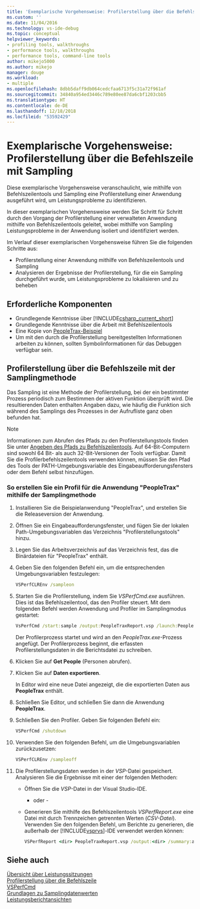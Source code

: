 ```yaml
---
title: 'Exemplarische Vorgehensweise: Profilerstellung über die Befehlszeile mit Sampling | Microsoft-Dokumentation'
ms.custom: ''
ms.date: 11/04/2016
ms.technology: vs-ide-debug
ms.topic: conceptual
helpviewer_keywords:
- profiling tools, walkthroughs
- performance tools, walkthroughs
- performance tools, command-line tools
author: mikejo5000
ms.author: mikejo
manager: douge
ms.workload:
- multiple
ms.openlocfilehash: 8dbb5daff9db064cedcfaa6713f5c31a72f961af
ms.sourcegitcommit: 34840a954ed3446c789e80ee87da6cbf1203cbb5
ms.translationtype: HT
ms.contentlocale: de-DE
ms.lasthandoff: 12/18/2018
ms.locfileid: "53592429"
---
```

# <a name="walkthrough-command-line-profiling-using-sampling"></a>Exemplarische Vorgehensweise: Profilerstellung über die Befehlszeile mit Sampling

Diese exemplarische Vorgehensweise veranschaulicht, wie mithilfe von Befehlszeilentools und Sampling eine Profilerstellung einer Anwendung ausgeführt wird, um Leistungsprobleme zu identifizieren.

In dieser exemplarischen Vorgehensweise werden Sie Schritt für Schritt durch den Vorgang der Profilerstellung einer verwalteten Anwendung mithilfe von Befehlszeilentools geleitet, wobei mithilfe von Sampling Leistungsprobleme in der Anwendung isoliert und identifiziert werden.

Im Verlauf dieser exemplarischen Vorgehensweise führen Sie die folgenden Schritte aus:

- Profilerstellung einer Anwendung mithilfe von Befehlszeilentools und Sampling
- Analysieren der Ergebnisse der Profilerstellung, für die ein Sampling durchgeführt wurde, um Leistungsprobleme zu lokalisieren und zu beheben

## <a name="prerequisites"></a>Erforderliche Komponenten

- Grundlegende Kenntnisse über [!INCLUDE[csharp_current_short](../misc/includes/csharp_current_short_md.md)]
- Grundlegende Kenntnisse über die Arbeit mit Befehlszeilentools
- Eine Kopie von [PeopleTrax-Beispiel](../profiling/peopletrax-sample-profiling-tools.md)
- Um mit den durch die Profilerstellung bereitgestellten Informationen arbeiten zu können, sollten Symbolinformationen für das Debuggen verfügbar sein.

## <a name="command-line-profiling-using-the-sampling-method"></a>Profilerstellung über die Befehlszeile mit der Samplingmethode

Das Sampling ist eine Methode der Profilerstellung, bei der ein bestimmter Prozess periodisch zum Bestimmen der aktiven Funktion überprüft wird. Die resultierenden Daten enthalten Angaben dazu, wie häufig die Funktion sich während des Samplings des Prozesses in der Aufrufliste ganz oben befunden hat.

> [!NOTE]
>  Informationen zum Abrufen des Pfads zu den Profilerstellungstools finden Sie unter [Angeben des Pfads zu Befehlszeilentools](../profiling/specifying-the-path-to-profiling-tools-command-line-tools.md). Auf 64-Bit-Computern sind sowohl 64 Bit- als auch 32-Bit-Versionen der Tools verfügbar. Damit Sie die Profilerbefehlszeilentools verwenden können, müssen Sie den Pfad des Tools der PATH-Umgebungsvariable des Eingabeaufforderungsfensters oder dem Befehl selbst hinzufügen.  

### <a name="to-profile-the-peopletrax-application-by-using-the-sampling-method"></a>So erstellen Sie ein Profil für die Anwendung "PeopleTrax" mithilfe der Samplingmethode

1. Installieren Sie die Beispielanwendung "PeopleTrax", und erstellen Sie die Releaseversion der Anwendung.

2. Öffnen Sie ein Eingabeaufforderungsfenster, und fügen Sie der lokalen Path-Umgebungsvariablen das Verzeichnis "Profilerstellungstools" hinzu.

3. Legen Sie das Arbeitsverzeichnis auf das Verzeichnis fest, das die Binärdateien für "PeopleTrax" enthält.

4. Geben Sie den folgenden Befehl ein, um die entsprechenden Umgebungsvariablen festzulegen:

    ```cmd
    VSPerfCLREnv /sampleon
    ```

5. Starten Sie die Profilerstellung, indem Sie *VSPerfCmd.exe* ausführen. Dies ist das Befehlszeilentool, das den Profiler steuert. Mit dem folgenden Befehl werden Anwendung und Profiler im Samplingmodus gestartet:

    ```cmd
    VsPerfCmd /start:sample /output:PeopleTraxReport.vsp /launch:PeopleTrax.exe
    ```

     Der Profilerprozess startet und wird an den *PeopleTrax.exe*-Prozess angefügt. Der Profilerprozess beginnt, die erfassten Profilerstellungsdaten in die Berichtsdatei zu schreiben.

6. Klicken Sie auf **Get People** (Personen abrufen).

7. Klicken Sie auf **Daten exportieren**.

     In Editor wird eine neue Datei angezeigt, die die exportierten Daten aus **PeopleTrax** enthält.

8. Schließen Sie Editor, und schließen Sie dann die Anwendung **PeopleTrax**.

9. Schließen Sie den Profiler. Geben Sie folgenden Befehl ein:

    ```cmd
    VSPerfCmd /shutdown
    ```

10. Verwenden Sie den folgenden Befehl, um die Umgebungsvariablen zurückzusetzen:

    ```cmd
    VSPerfCLREnv /sampleoff
    ```

11. Die Profilerstellungsdaten werden in der *VSP*-Datei gespeichert. Analysieren Sie die Ergebnisse mit einer der folgenden Methoden:

    - Öffnen Sie die *VSP*-Datei in der Visual Studio-IDE.

         - oder -

    - Generieren Sie mithilfe des Befehlszeilentools *VSPerfReport.exe* eine Datei mit durch Trennzeichen getrennten Werten (*CSV-Datei*). Verwenden Sie den folgenden Befehl, um Berichte zu generieren, die außerhalb der [!INCLUDE[vsprvs](../code-quality/includes/vsprvs_md.md)]-IDE verwendet werden können:

        ```cmd
        VSPerfReport <dir> PeopleTraxReport.vsp /output:<dir> /summary:all
        ```

## <a name="see-also"></a>Siehe auch

[Übersicht über Leistungssitzungen](../profiling/performance-session-overview.md)  
[Profilerstellung über die Befehlszeile](../profiling/using-the-profiling-tools-from-the-command-line.md)  
[VSPerfCmd](../profiling/vsperfcmd.md)  
[Grundlagen zu Samplingdatenwerten](../profiling/understanding-sampling-data-values.md)  
[Leistungsberichtansichten](../profiling/performance-report-views.md)